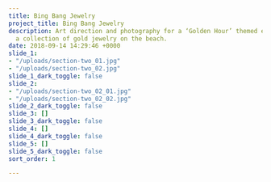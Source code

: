 ```yaml
---
title: Bing Bang Jewelry
project_title: Bing Bang Jewelry
description: Art direction and photography for a ‘Golden Hour’ themed editorial featuring
  a collection of gold jewelry on the beach.
date: 2018-09-14 14:29:46 +0000
slide_1:
- "/uploads/section-two_01.jpg"
- "/uploads/section-two_02.jpg"
slide_1_dark_toggle: false
slide_2:
- "/uploads/section-two_02_01.jpg"
- "/uploads/section-two_02_02.jpg"
slide_2_dark_toggle: false
slide_3: []
slide_3_dark_toggle: false
slide_4: []
slide_4_dark_toggle: false
slide_5: []
slide_5_dark_toggle: false
sort_order: 1

---
```

